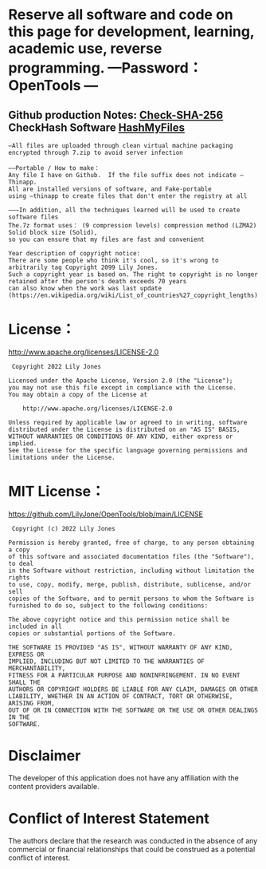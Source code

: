 # Reserve all software and code on this page for development, learning, academic use, reverse programming.  —Password：OpenTools — 
## Github production Notes: [Check-SHA-256](https://github.com/LilyJone/OpenTools/blob/main/SHA-256_ME) CheckHash Software [HashMyFiles](https://github.com/LilyJone/OpenTools/tree/main/OpenTools)
```
—All files are uploaded through clean virtual machine packaging
encrypted through 7.zip to avoid server infection

——Portable / How to make：
Any file I have on Github.  If the file suffix does not indicate —Thinapp.   
All are installed versions of software, and Fake-portable
using —thinapp to create files that don't enter the registry at all  

———In addition, all the techniques learned will be used to create software files  
The.7z format uses： (9 compression levels) compression method (LZMA2) Solid block size (Solid), 
so you can ensure that my files are fast and convenient

Year description of copyright notice:
There are some people who think it's cool, so it's wrong to arbitrarily tag Copyright 2099 Lily Jones. 
Such a copyright year is based on. The right to copyright is no longer retained after the person's death exceeds 70 years
can also know when the work was last update (https://en.wikipedia.org/wiki/List_of_countries%27_copyright_lengths)
```


# License：
http://www.apache.org/licenses/LICENSE-2.0

```
 Copyright 2022 Lily Jones

Licensed under the Apache License, Version 2.0 (the "License");
you may not use this file except in compliance with the License.
You may obtain a copy of the License at

    http://www.apache.org/licenses/LICENSE-2.0

Unless required by applicable law or agreed to in writing, software
distributed under the License is distributed on an "AS IS" BASIS,
WITHOUT WARRANTIES OR CONDITIONS OF ANY KIND, either express or implied.
See the License for the specific language governing permissions and
limitations under the License. 
```

# MIT License：
https://github.com/LilyJone/OpenTools/blob/main/LICENSE

```
 Copyright (c) 2022 Lily Jones

Permission is hereby granted, free of charge, to any person obtaining a copy
of this software and associated documentation files (the "Software"), to deal
in the Software without restriction, including without limitation the rights
to use, copy, modify, merge, publish, distribute, sublicense, and/or sell
copies of the Software, and to permit persons to whom the Software is
furnished to do so, subject to the following conditions:

The above copyright notice and this permission notice shall be included in all
copies or substantial portions of the Software.

THE SOFTWARE IS PROVIDED "AS IS", WITHOUT WARRANTY OF ANY KIND, EXPRESS OR
IMPLIED, INCLUDING BUT NOT LIMITED TO THE WARRANTIES OF MERCHANTABILITY,
FITNESS FOR A PARTICULAR PURPOSE AND NONINFRINGEMENT. IN NO EVENT SHALL THE
AUTHORS OR COPYRIGHT HOLDERS BE LIABLE FOR ANY CLAIM, DAMAGES OR OTHER
LIABILITY, WHETHER IN AN ACTION OF CONTRACT, TORT OR OTHERWISE, ARISING FROM,
OUT OF OR IN CONNECTION WITH THE SOFTWARE OR THE USE OR OTHER DEALINGS IN THE
SOFTWARE.
```

# Disclaimer 
The developer of this application does not have any affiliation with the content providers available.

# Conflict of Interest Statement
The authors declare that the research was conducted in the absence of any commercial or financial relationships that could be construed as a potential conflict of interest.

